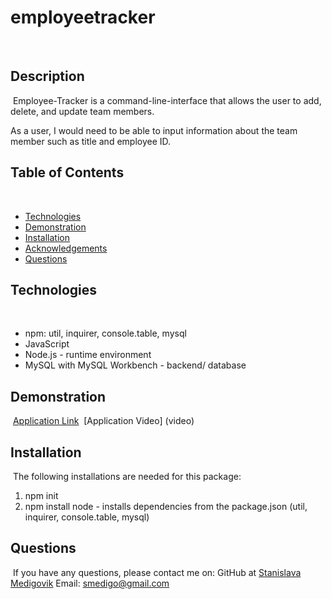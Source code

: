 # employeetracker
​
​
## Description 
​
Employee-Tracker is a command-line-interface that allows the user to add, delete, and update team members.

As a user, I would need to be able to input information about the team member such as title and employee ID. 
​
​
## Table of Contents
​
* [Technologies](#technologies)
* [Demonstration](#demonstration)
* [Installation](#installation)
* [Acknowledgements](#acknowledgements)
* [Questions](#questions)
​
## Technologies
​
* npm: util, inquirer, console.table, mysql
* JavaScript
* Node.js - runtime environment
* MySQL with MySQL Workbench - backend/ database
​
​
## Demonstration 
​
[Application Link](link)
​
[Application Video]  (video)
​
​
## Installation
​
The following installations are needed for this package:
1. npm init  
2. npm install node - installs dependencies from the package.json (util, inquirer, console.table, mysql)
    

## Questions 
​
If you have any questions, please contact me on:
GitHub at [Stanislava Medigovik](https://github.com/smedigo)
Email: smedigo@gmail.com
